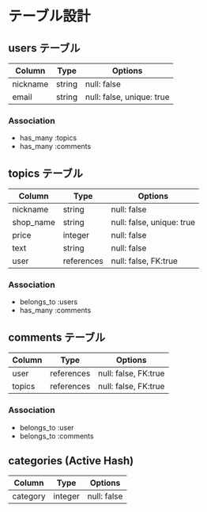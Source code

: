 # テーブル設計

## users テーブル

| Column       | Type      | Options                   |
| -----------  | --------- | ------------------------- |
| nickname     | string    | null: false               |
| email        | string    | null: false, unique: true |
### Association
- has_many :topics
- has_many :comments

## topics テーブル
| Column       | Type       | Options                   |
| -----------  | ---------- | ------------------------- |
| nickname     | string     | null: false               |
| shop_name    | string     | null: false, unique: true |
| price        | integer    | null: false               |
| text         | string     | null: false               |
| user         | references | null: false, FK:true      |
### Association
- belongs_to :users
- has_many :comments

## comments テーブル
| Column       | Type       | Options                   |
| -----------  | ---------- | ------------------------- |
| user         | references | null: false, FK:true      |
| topics       | references | null: false, FK:true      |
### Association
- belongs_to :user
- belongs_to :comments

## categories (Active Hash)
| Column            | Type      | Options                  |
| ----------------  | --------- | ------------------------ |
| category          | integer   | null: false              |